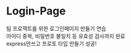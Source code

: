 # Login-Page
팀 프로젝트를 위한 로그인페이지 만들기 연습<br>
아이디 중복, 비밀번호 불일치 등 유효성 검사까지 완료<br>
express안쓰고 프로토 타입 만들기 성공!
